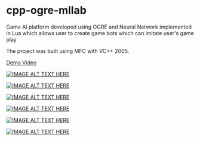 # cpp-ogre-mllab

Game AI platform developed using OGRE and Neural Network implemented in Lua which allows user to create game bots which can imitate user's game play

The project was built using MFC with VC++ 2005.


[Demo Video](https://www.youtube.com/watch?v=fJ6jE3g-Px8&index=1&list=PLrse-Wx_wJPCS6aO8TXRAUs212jiM_WJJ "Machine Learning Game Lab")

[![IMAGE ALT TEXT HERE](http://img.youtube.com/vi/fJ6jE3g-Px8/0.jpg)](http://www.youtube.com/watch?v=fJ6jE3g-Px8)

[![IMAGE ALT TEXT HERE](http://img.youtube.com/vi/hJd7JGDuaK4/0.jpg)](http://www.youtube.com/watch?v=hJd7JGDuaK4)

[![IMAGE ALT TEXT HERE](http://img.youtube.com/vi/cdMcyp09cRo/0.jpg)](http://www.youtube.com/watch?v=cdMcyp09cRo)

[![IMAGE ALT TEXT HERE](http://img.youtube.com/vi/nPMcg6XUUI4/0.jpg)](http://www.youtube.com/watch?v=nPMcg6XUUI4)

[![IMAGE ALT TEXT HERE](http://img.youtube.com/vi/nIqhASU4nho/0.jpg)](http://www.youtube.com/watch?v=nIqhASU4nho)

[![IMAGE ALT TEXT HERE](http://img.youtube.com/vi/P5LLLaLtToA/0.jpg)](http://www.youtube.com/watch?v=P5LLLaLtToA)